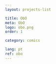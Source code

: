 ```yaml
---
layout: projects-list

title: ObO
meta: ObO
logo: obo.png
order: 1

category: comics

lang: pt
ref: obo
---
```

